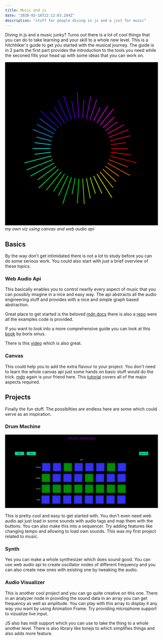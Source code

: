 ```yaml
---
title: Music and js 
date: "2020-03-18T22:12:03.284Z"
description: "stuff for people diving in js and a jist for music"
---
```


Diving in js and a music junky? Turns out there is a lot of cool things that you can do to take learning and your skill to a whole new level. This is a hitchhiker's guide to get you started with the musical journey. The guide is in 2 parts the first part provides the introduction to the tools you need while the seconed fills your head up with some ideas that you can work on.

![music](./viz.png)
*my own viz using canvas and web audio api*
## Basics

By the way don't get intimidated there is not a lot to study before you can do some serious work. You could also start with just a brief overview of these topics.

### Web Audio Api
This basically enables you to control nearlly every aspect of music that you can possibly imagine in a nice and easy way. The api abstracts all the audio engineering stuff and provides with a nice and simple graph based abstraction.

Great place to get started is the beloved [mdn docs](https://developer.mozilla.org/en-US/docs/Web/API/Web_Audio_API) there is also a [repo](https://github.com/mdn/webaudio-examples/) were all the examples code is provided.

If you want to look into a more comprehensive guide you can look at this [book](https://smus.com/webaudio-book/) by boris smus.

There is this [video](https://www.youtube.com/watch?v=56spBAgOYfg) which is also great.

### Canvas
This could help you to add the extra flavour to your project. You don't need to learn the whole canvas api just some hands on basic stuff would do the trick. [mdn](https://developer.mozilla.org/en-US/docs/Web/API/Canvas_API) again is your friend here. This [tutorial](https://developer.mozilla.org/en-US/docs/Web/API/Canvas_API/Tutorial) covers all of the major aspects required.

## Projects 
Finally the fun stuff. The possibilties are endless here are some which could serve as an inspiration.

### Drum Machine
![music](./sequencer1.png)

This is pretty cool and easy to get started with. You don't even need web audio api just load in some sounds with audio tags and map them with the buttons. You can also make this into a sequencer. Try adding features like changing tempo and allowing to load own sounds. This was my first project related to music.

### Synth
Yes you can make a whole synthesizer which does sound good. You can use web audio api to create oscillator nodes of different frequency and you can also create new ones with existing one by tweaking the audio. 

### Audio Visualizer
This is another cool project and you can go quite creative on this one. There in an analyzer node in providing the sound data in an array you can get frequency as well as amplitude. You can play with this array to display it any way you want by using Animation Frame. Try providing microphone support to vizualize live input. 

JS also has midi support which you can use to take the thing to a whole another level. There is also library like tonejs to which simplifies things and also adds more feature.